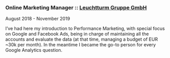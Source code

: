 ### Online Marketing Manager :: [Leuchtturm Gruppe GmbH](https://www.leuchtturmgruppe.com/)
<p class='date'>August 2018 - November 2019</p>

I’ve had here my introduction to Performance Marketing, with special focus on Google
and Facebook Ads, being in charge of maintaining all the accounts and evaluate the
data (at that time, managing a budget of EUR ~30k per month). In the meantime I became the
go-to person for every Google Analytics question.